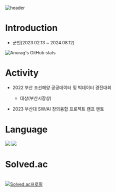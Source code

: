 ![header](https://capsule-render.vercel.app/api?type=cylinder&color=000000&height=150&section=header&text=HelloWorld!&fontColor=ffffff&fontSize=70&animation=fadeIn&fontAlignY=55)

# Introduction
* 군인(2023.02.13 ~ 2024.08.12)
  
![Anurag's GitHub stats](https://github-readme-stats.vercel.app/api?username=zzola1453&show_icons=true&theme=radical)


# Activity
* 2022 부산 조선해양 공공데이터 및 빅데이터 경진대회
  + 대상(부산시장상)
  
* 2023 부산대 SW/AI 창의융합 프로젝트 캠프 멘토
  
# Language
<img src="https://img.shields.io/badge/C++-00599C?style=flat-square&logo=cplusplus&logoColor=white">

<img src="https://img.shields.io/badge/Python-3776AB?style=flat-square&logo=Python&logoColor=white">



# Solved.ac
<br>[![Solved.ac프로필](http://mazassumnida.wtf/api/v2/generate_badge?boj=zzola143)](https://solved.ac/profile/zzola143)



